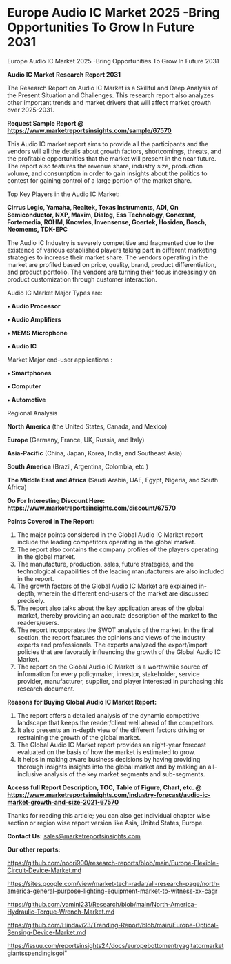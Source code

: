 # Europe Audio IC Market 2025 -Bring Opportunities To Grow In Future 2031
Europe Audio IC Market 2025 -Bring Opportunities To Grow In Future 2031

<strong>Audio IC Market Research Report 2031</strong>

The Research Report on Audio IC Market is a Skillful and Deep Analysis of the Present Situation and Challenges. This research report also analyzes other important trends and market drivers that will affect market growth over 2025-2031.

<strong>Request Sample Report @ <a href=https://www.marketreportsinsights.com/sample/67570>https://www.marketreportsinsights.com/sample/67570</a></strong>

This Audio IC market report aims to provide all the participants and the vendors will all the details about growth factors, shortcomings, threats, and the profitable opportunities that the market will present in the near future. The report also features the revenue share, industry size, production volume, and consumption in order to gain insights about the politics to contest for gaining control of a large portion of the market share.

Top Key Players in the Audio IC Market:

<strong>Cirrus Logic, Yamaha, Realtek, Texas Instruments, ADI, On Semiconductor, NXP, Maxim, Dialog, Ess Technology, Conexant, Fortemedia, ROHM, Knowles, Invensense, Goertek, Hosiden, Bosch, Neomems, TDK-EPC</strong>

The Audio IC Industry is severely competitive and fragmented due to the existence of various established players taking part in different marketing strategies to increase their market share. The vendors operating in the market are profiled based on price, quality, brand, product differentiation, and product portfolio. The vendors are turning their focus increasingly on product customization through customer interaction.

Audio IC Market Major Types are:

<strong>• Audio Processor

• Audio Amplifiers

• MEMS Microphone

• Audio IC</strong>

Market Major end-user applications :

<strong>• Smartphones

• Computer

• Automotive</strong>

Regional Analysis

</u><strong><b>North America</b></strong> (the United States, Canada, and Mexico)

<strong><b>Europe </b></strong>(Germany, France, UK, Russia, and Italy)

<strong><b>Asia-Pacific</b></strong> (China, Japan, Korea, India, and Southeast Asia)

<strong><b>South America</b></strong> (Brazil, Argentina, Colombia, etc.)

<strong><b>The Middle East and Africa</b></strong> (Saudi Arabia, UAE, Egypt, Nigeria, and South Africa)

<strong>Go For Interesting Discount Here: <a href=https://www.marketreportsinsights.com/discount/67570>https://www.marketreportsinsights.com/discount/67570</a></strong>

<strong>Points Covered in The Report:</strong>
<ol>
  <li>The major points considered in the Global Audio IC Market report include the leading competitors operating in the global market.</li>
  <li>The report also contains the company profiles of the players operating in the global market.</li>
  <li>The manufacture, production, sales, future strategies, and the technological capabilities of the leading manufacturers are also included in the report.</li>
  <li>The growth factors of the Global Audio IC Market are explained in-depth, wherein the different end-users of the market are discussed precisely.</li>
  <li>The report also talks about the key application areas of the global market, thereby providing an accurate description of the market to the readers/users.</li>
  <li>The report incorporates the SWOT analysis of the market. In the final section, the report features the opinions and views of the industry experts and professionals. The experts analyzed the export/import policies that are favorably influencing the growth of the Global Audio IC Market.</li>
  <li>The report on the Global Audio IC Market is a worthwhile source of information for every policymaker, investor, stakeholder, service provider, manufacturer, supplier, and player interested in purchasing this research document.</li>
</ol>
<strong>Reasons for Buying Global Audio IC Market Report:</strong>

<ol>
  <li>The report offers a detailed analysis of the dynamic competitive landscape that keeps the reader/client well ahead of the competitors.</li>
  <li>It also presents an in-depth view of the different factors driving or restraining the growth of the global market.</li>
  <li>The Global Audio IC Market report provides an eight-year forecast evaluated on the basis of how the market is estimated to grow.</li>
  <li>It helps in making aware business decisions by having providing thorough insights insights into the global market and by making an all-inclusive analysis of the key market segments and sub-segments.</li>
</ol>
<strong>Access full Report Description, TOC, Table of Figure, Chart, etc. @ <a href=https://www.marketreportsinsights.com/industry-forecast/audio-ic-market-growth-and-size-2021-67570>https://www.marketreportsinsights.com/industry-forecast/audio-ic-market-growth-and-size-2021-67570</a></strong>


Thanks for reading this article; you can also get individual chapter wise section or region wise report version like Asia, United States, Europe.

<strong>Contact Us:</strong>
sales@marketreportsinsights.com

<strong>Our other reports:</strong>

<a href=https://github.com/noori900/research-reports/blob/main/Europe-Flexible-Circuit-Device-Market.md>https://github.com/noori900/research-reports/blob/main/Europe-Flexible-Circuit-Device-Market.md</a>

<a href=https://sites.google.com/view/market-tech-radar/all-research-page/north-america-general-purpose-lighting-equipment-market-to-witness-xx-cagr>https://sites.google.com/view/market-tech-radar/all-research-page/north-america-general-purpose-lighting-equipment-market-to-witness-xx-cagr</a>

<a href=https://github.com/yamini231/Research/blob/main/North-America-Hydraulic-Torque-Wrench-Market.md>https://github.com/yamini231/Research/blob/main/North-America-Hydraulic-Torque-Wrench-Market.md</a>

<a href=https://github.com/Hindavi23/Trending-Report/blob/main/Europe-Optical-Sensing-Device-Market.md>https://github.com/Hindavi23/Trending-Report/blob/main/Europe-Optical-Sensing-Device-Market.md</a>

<a href=https://issuu.com/reportsinsights24/docs/europebottomentryagitatormarketgiantsspendingisgoi>https://issuu.com/reportsinsights24/docs/europebottomentryagitatormarketgiantsspendingisgoi</a>"

